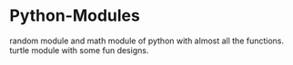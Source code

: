 # Python-Modules
random module and math module of python with almost all the functions.
turtle module with some fun designs.
